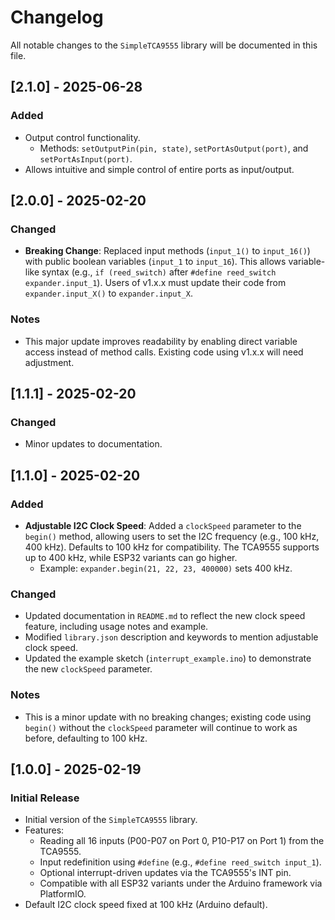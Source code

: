 # Changelog

All notable changes to the `SimpleTCA9555` library will be documented in this file.

## [2.1.0] - 2025-06-28
### Added
- Output control functionality.
  - Methods: `setOutputPin(pin, state)`, `setPortAsOutput(port)`, and `setPortAsInput(port)`.
- Allows intuitive and simple control of entire ports as input/output.

## [2.0.0] - 2025-02-20

### Changed
- **Breaking Change**: Replaced input methods (`input_1()` to `input_16()`) with public boolean variables (`input_1` to `input_16`). This allows variable-like syntax (e.g., `if (reed_switch)` after `#define reed_switch expander.input_1`). Users of v1.x.x must update their code from `expander.input_X()` to `expander.input_X`.

### Notes
- This major update improves readability by enabling direct variable access instead of method calls. Existing code using v1.x.x will need adjustment.

## [1.1.1] - 2025-02-20

### Changed
- Minor updates to documentation.

## [1.1.0] - 2025-02-20

### Added
- **Adjustable I2C Clock Speed**: Added a `clockSpeed` parameter to the `begin()` method, allowing users to set the I2C frequency (e.g., 100 kHz, 400 kHz). Defaults to 100 kHz for compatibility. The TCA9555 supports up to 400 kHz, while ESP32 variants can go higher.
  - Example: `expander.begin(21, 22, 23, 400000)` sets 400 kHz.

### Changed
- Updated documentation in `README.md` to reflect the new clock speed feature, including usage notes and example.
- Modified `library.json` description and keywords to mention adjustable clock speed.
- Updated the example sketch (`interrupt_example.ino`) to demonstrate the new `clockSpeed` parameter.

### Notes
- This is a minor update with no breaking changes; existing code using `begin()` without the `clockSpeed` parameter will continue to work as before, defaulting to 100 kHz.

## [1.0.0] - 2025-02-19

### Initial Release
- Initial version of the `SimpleTCA9555` library.
- Features:
  - Reading all 16 inputs (P00-P07 on Port 0, P10-P17 on Port 1) from the TCA9555.
  - Input redefinition using `#define` (e.g., `#define reed_switch input_1`).
  - Optional interrupt-driven updates via the TCA9555's INT pin.
  - Compatible with all ESP32 variants under the Arduino framework via PlatformIO.
- Default I2C clock speed fixed at 100 kHz (Arduino default).